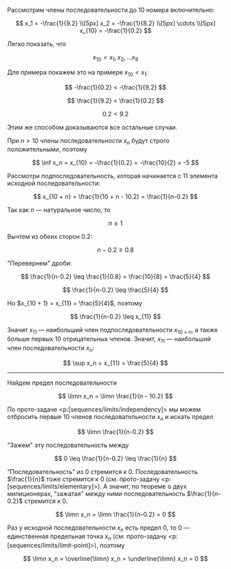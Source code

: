 Рассмотрим члены последовательности до $10$ номера включительно:

$$
    x_1 = -\frac{1}{9.2}
    \\[5px]
    x_2 = -\frac{1}{8.2}
    \\[5px]
    \cdots
    \\[5px]
    x_{10} = -\frac{1}{0.2}
$$

Легко показать, что

$$ x_{10} < x_1, x_2, \ldots x_9 $$

Для примера покажем это на примере $x_{10} < x_1$:

$$ -\frac{1}{0.2} < -\frac{1}{9.2} $$

$$ \frac{1}{9.2} < \frac{1}{0.2} $$

$$ 0.2 < 9.2 $$

Этим же способом доказываются все остальные случаи.

При $n > 10$ члены последовательности $x_n$ будут строго положительными, поэтому

$$ \inf x_n = x_{10} = -\frac{1}{0.2} = -\frac{10}{2} = -5 $$

Рассмотри подпоследовательность, которая начинается с $11$ элемента исходной последовательности:

$$ x_{10 + n} = \frac{1}{10 + n - 10.2} = \frac{1}{n-0.2} $$

Так как $n$ — натуральное число, то

$$ n \geq 1 $$

Вычтем из обеих сторон $0.2$:

$$ n - 0.2 \geq 0.8 $$

"Перевернем" дроби:

$$ \frac{1}{n-0.2} \leq \frac{1}{0.8} = \frac{10}{8} = \frac{5}{4} $$

$$ \frac{1}{n-0.2} \leq \frac{5}{4} $$

Но $x_{10 + 1} = x_{11} = \frac{5}{4}$, поэтому

$$ \frac{1}{n-0.2} \leq x_{11} $$

Значит $x_{11}$ — наибольший член подпоследовательности $x_{10 + n}$, а также больше первых $10$ отрицательных членов. Значит, $x_{11}$ — наибольший член последовательности $x_n$:

$$ \sup x_n = x_{11} = \frac{5}{4} $$

---

Найдем предел последовательности

$$ \limn x_n = \limn \frac{1}{n - 10.2} $$

По прото-задаче <p:[sequences/limits/independency]> мы можем отбросить первые $10$ членов последовательности
$x_n$ и искать предел

$$ \limn \frac{1}{n-0.2} $$

"Зажем" эту последовательность между

$$ 0 \leq \frac{1}{n-0.2} \leq \frac{1}{n} $$

"Последовательность" из $0$ стремится к $0$. Последовательность $\frac{1}{n}$ тоже стремится к $0$ (см. прото-задачу <p:[sequences/limits/elementary]>). А значит, по теореме о двух милиционерах, "зажатая" между ними последовательность $\frac{1}{n-0.2}$ стремится к $0$.

$$ \limn x_n = \limn \frac{1}{n-0.2} = 0 $$

Раз у исходной последовательности $x_n$ есть предел $0$, то $0$ — единственная предельная точка $x_n$ (см. прото-задачу <p:[sequences/limits/limit-point]>), поэтому

$$ \limn x_n = \overline{\limn} x_n = \underline{\limn} x_n = 0 $$